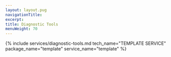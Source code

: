 ```yaml
---
layout: layout.pug
navigationTitle:
excerpt:
title: Diagnostic Tools
menuWeight: 70
---
```


{% include services/diagnostic-tools.md
    tech_name="TEMPLATE SERVICE"
    package_name="template"
    service_name="template" %}
